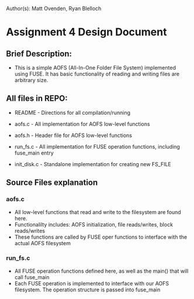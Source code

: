 Author(s): Matt Ovenden, Ryan Blelloch

# Assignment 4 Design Document

## Brief Description:
  - This is a simple AOFS (All-In-One Folder File System) implemented using 
    FUSE. It has basic functionality of reading and writing files are arbitrary 
    size.

## All files in REPO:

* README                - Directions for all compilation/running

* aofs.c                - All implementation for AOFS low-level functions

* aofs.h                - Header file for AOFS low-level functions

* run_fs.c              - All implementation for FUSE operation functions, 
                           including fuse_main entry

* init_disk.c           - Standalone implementation for creating new FS_FILE

## Source Files explanation

### aofs.c
  - All low-level functions that read and write to the filesystem are found here. 
  - Functionalilty includes: AOFS initialization, file reads/writes, block 
    reads/writes
  - These functions are called by FUSE oper functions to interface with the 
    actual AOFS filesystem

### run_fs.c
  - All FUSE operation functions defined here, as well as the main() that will 
    call fuse_main
  - Each FUSE operation is implemented to interface with our AOFS filesystem. 
    The operation structure is passed into fuse_main
